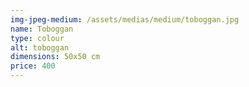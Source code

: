 ```yaml
---
img-jpeg-medium: /assets/medias/medium/toboggan.jpg
name: Toboggan
type: colour
alt: toboggan
dimensions: 50x50 cm
price: 400
---
```

